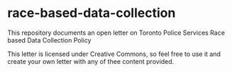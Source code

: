 # race-based-data-collection
This repository documents an open letter on Toronto Police Services Race based Data Collection Policy 

This letter is licensed under Creative Commons, so feel free to use it and create your own letter with any of thee content provided.
